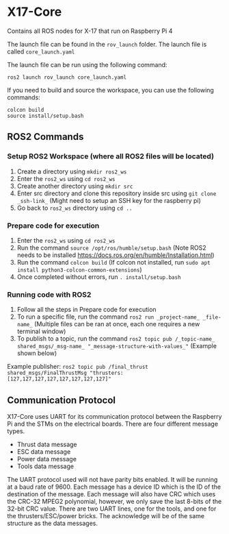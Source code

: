 # X17-Core
Contains all ROS nodes for X-17 that run on Raspberry Pi 4

The launch file can be found in the `rov_launch` folder. The launch file is called `core_launch.yaml`

The launch file can be run using the following command:
```
ros2 launch rov_launch core_launch.yaml
```

If you need to build and source the workspace, you can use the following commands:
```
colcon build
source install/setup.bash
```

## ROS2 Commands

### Setup ROS2 Workspace (where all ROS2 files will be located)
1. Create a directory using  ```mkdir ros2_ws```
2. Enter the ```ros2_ws``` using ```cd ros2_ws```
3. Create another directory using ```mkdir src```
4. Enter src directory and clone this repository inside src using ```git clone _ssh-link_``` (Might need to setup an SSH key for the raspberry pi)
5. Go back to ```ros2_ws``` directory using ```cd ..```

### Prepare code for execution
1. Enter the ```ros2_ws``` using ```cd ros2_ws```
2. Run the command ```source /opt/ros/humble/setup.bash``` (Note ROS2 needs to be installed https://docs.ros.org/en/humble/Installation.html)
3. Run the command ```colcon build``` (If colcon not installed, run ```sudo apt install python3-colcon-common-extensions```)
4. Once completed without errors, run ```. install/setup.bash```

### Running code with ROS2
1. Follow all the steps in Prepare code for execution
2. To run a specific file, run the command ```ros2 run _project-name_ _file-name_``` (Multiple files can be ran at once, each one requires a new terminal window)
3. To publish to a topic, run the command ```ros2 topic pub /_topic-name_ shared_msgs/_msg-name_ "_message-structure-with-values_"``` (Example shown below)

Example publisher: ```ros2 topic pub /final_thrust shared_msgs/FinalThrustMsg "thrusters: [127,127,127,127,127,127,127,127]"```

## Communication Protocol

X17-Core uses UART for its communication protocol between the Raspberry Pi and the STMs on the electrical boards. There are four different message types. 
- Thrust data message
- ESC data message
- Power data message
- Tools data message

The UART protocol used will not have parity bits enabled. It will be running at a baud rate of 9600. Each message has a device ID which is the ID of the destination of the message. Each message will also have CRC which uses the CRC-32 MPEG2 polynomial, however, we only save the last 8-bits of the 32-bit CRC value. There are two UART lines, one for the tools, and one for the thrusters/ESC/power bricks. The acknowledge will be of the same structure as the data messages. 
